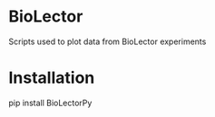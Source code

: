 # BioLector
Scripts used to plot data from BioLector experiments

# Installation
pip install BioLectorPy
